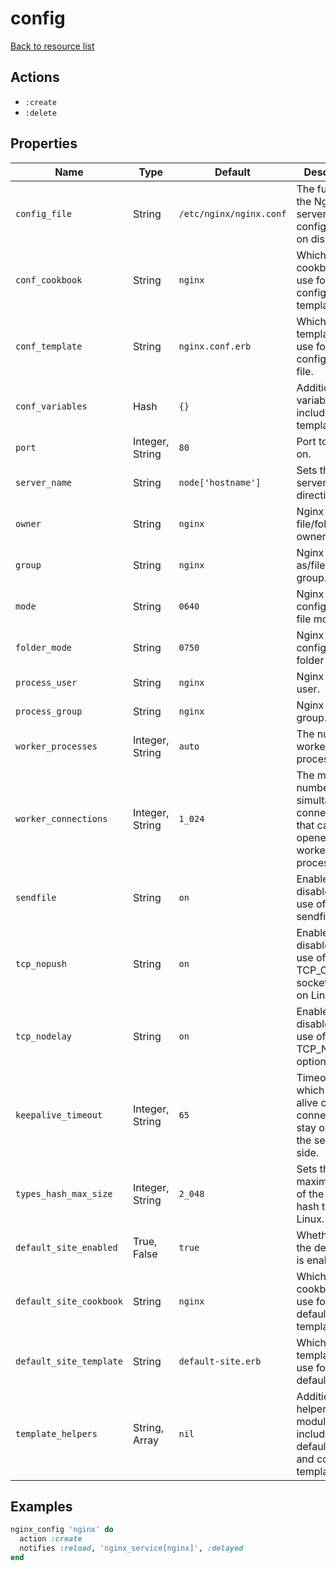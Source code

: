 # config

[Back to resource list](../README.md#resources)

## Actions

- `:create`
- `:delete`

## Properties

| Name                   | Type          | Default                          | Description                                                         |
| ---------------------- | ------------- | -------------------------------- | ------------------------------------------------------------------- |
| `config_file`          | String        | `/etc/nginx/nginx.conf`          | The full path to the Nginx server configuration on disk.            |
| `conf_cookbook`        | String        | `nginx`                          | Which cookbook to use for the configuration template.               |
| `conf_template`        | String        | `nginx.conf.erb`                 | Which template to use for the configuration file.                   |
| `conf_variables`       | Hash          | `{}`                             | Additional variables to include in conf template.                   |
| `port`                 | Integer, String | `80`                           | Port to listen on.                                                  |
| `server_name`          | String        | `node['hostname']`               | Sets the server_name directive.                                     |
| `owner`                | String        | `nginx`                          | Nginx file/folder owner.                                            |
| `group`                | String        | `nginx`                          | Nginx run-as/file/folder group.                                     |
| `mode`                 | String        | `0640`                           | Nginx configuration file mode.                                      |
| `folder_mode`          | String        | `0750`                           | Nginx configuration folder mode.                                    |
| `process_user`         | String        | `nginx`                          | Nginx run-as user.                                                  |
| `process_group`        | String        | `nginx`                          | Nginx run-as group.                                                 |
| `worker_processes`     | Integer, String | `auto`                         | The number of worker processes.                                     |
| `worker_connections`   | Integer, String | `1_024`                        | The maximum number of simultaneous connections that can be opened by a worker process.|
| `sendfile`             | String        | `on`                             | Enables or disables the use of sendfile().                          |
| `tcp_nopush`           | String        | `on`                             | Enables or disables the use of the TCP_CORK socket option on Linux. |
| `tcp_nodelay`          | String        | `on`                             | Enables or disables the use of the TCP_NODELAY option.              |
| `keepalive_timeout`    | Integer, String | `65`                           | Timeout during which a keep-alive client connection will stay open on the server side.|
| `types_hash_max_size`  | Integer, String | `2_048`                        | Sets the maximum size of the types hash tables.on Linux.            |
| `default_site_enabled` | True, False   | `true`                           | Whether or not the default site is enabled.                         |
| `default_site_cookbook`| String        | `nginx`                          | Which cookbook to use for the default site template.                |
| `default_site_template`| String        | `default-site.erb`               | Which template to use for the default site.                         |
| `template_helpers`     | String, Array | `nil`                            | Additional helper modules to include in the default site and config template. |

## Examples

```ruby
nginx_config 'nginx' do
  action :create
  notifies :reload, 'nginx_service[nginx]', :delayed
end
```
